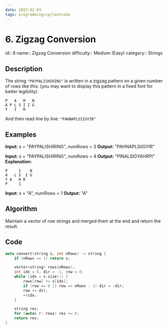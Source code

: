 ```yaml
---
date: 2023-02-03
tags: programming/cp/leetcode
---
```


# 6. Zigzag Conversion 

id:: 6
name:: Zigzag Conversion
difficulty:: Medium (Easy)
category:: Strings

## Description
The string `"PAYPALISHIRING"` is written in a zigzag pattern on a given number of rows like this: (you may want to display this pattern in a fixed font for better legibility)

```
P   A   H   N
A P L S I I G
Y   I   R
```

And then read line by line: `"PAHNAPLSIIGYIR"`

## Examples
**Input:** s = "PAYPALISHIRING", numRows = 3
**Output:** "PAHNAPLSIIGYIR"

**Input:** s = "PAYPALISHIRING", numRows = 4
**Output:** "PINALSIGYAHRPI"
**Explanation:**
```
P     I    N
A   L S  I G
Y A   H R
P     I
```

**Input:** s = "A", numRows = 1
**Output:** "A"

## Algorithm
Maintain a vector of row strings and merged them at the end and return the result.

## Code
```cpp
auto convert(string s, int nRows) -> string {
	if (nRows == 1) return s;

	vector<string> rows(nRows);
	int idx = 0, dir = -1, row = 0;
	while (idx < s.size()) {
		rows[row] += s[idx];
		if (row == 0 || row == nRows - 1) dir = -dir;
		row += dir;
		++idx;
	}

	string res;
	for (auto& r: rows) res += r;
	return res;
}
```